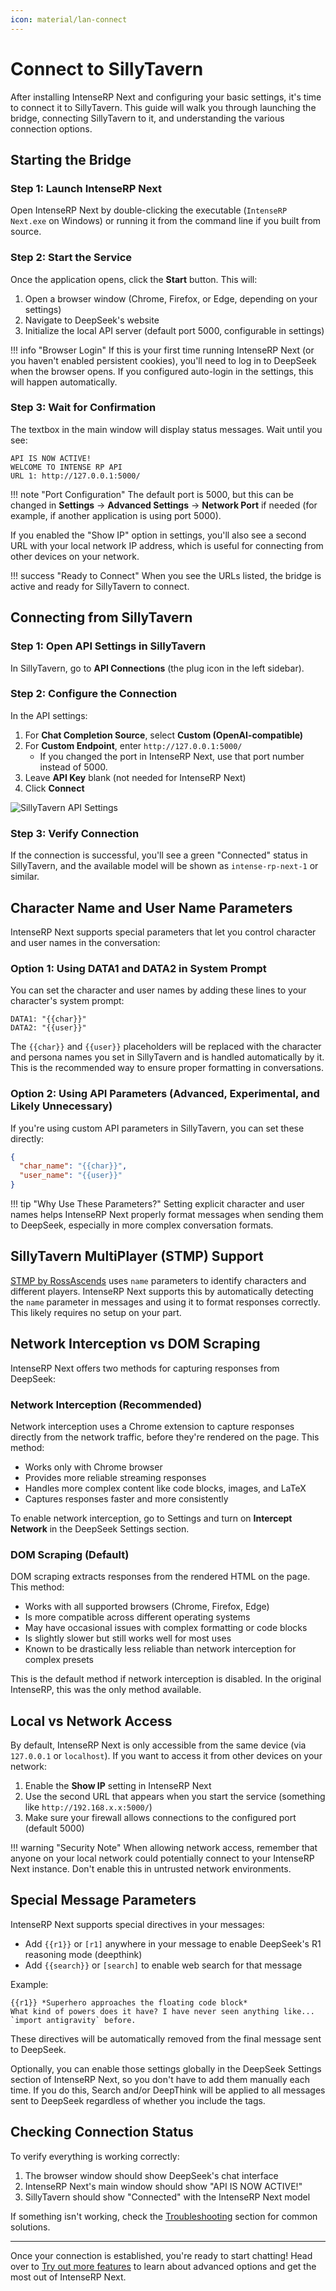 ```yaml
---
icon: material/lan-connect
---
```


# Connect to SillyTavern

After installing IntenseRP Next and configuring your basic settings, it's time to connect it to SillyTavern. This guide will walk you through launching the bridge, connecting SillyTavern to it, and understanding the various connection options.

## Starting the Bridge

### Step 1: Launch IntenseRP Next

Open IntenseRP Next by double-clicking the executable (`IntenseRP Next.exe` on Windows) or running it from the command line if you built from source.

### Step 2: Start the Service

Once the application opens, click the **Start** button. This will:

1. Open a browser window (Chrome, Firefox, or Edge, depending on your settings)
2. Navigate to DeepSeek's website
3. Initialize the local API server (default port 5000, configurable in settings)

!!! info "Browser Login"
    If this is your first time running IntenseRP Next (or you haven't enabled persistent cookies), you'll need to log in to DeepSeek when the browser opens. If you configured auto-login in the settings, this will happen automatically.

### Step 3: Wait for Confirmation

The textbox in the main window will display status messages. Wait until you see:

```
API IS NOW ACTIVE!
WELCOME TO INTENSE RP API
URL 1: http://127.0.0.1:5000/
```

!!! note "Port Configuration"
    The default port is 5000, but this can be changed in **Settings** → **Advanced Settings** → **Network Port** if needed (for example, if another application is using port 5000).

If you enabled the "Show IP" option in settings, you'll also see a second URL with your local network IP address, which is useful for connecting from other devices on your network.

!!! success "Ready to Connect"
    When you see the URLs listed, the bridge is active and ready for SillyTavern to connect.

## Connecting from SillyTavern

### Step 1: Open API Settings in SillyTavern

In SillyTavern, go to **API Connections** (the plug icon in the left sidebar).

### Step 2: Configure the Connection

In the API settings:

1. For **Chat Completion Source**, select **Custom (OpenAI-compatible)**
2. For **Custom Endpoint**, enter `http://127.0.0.1:5000/`
   - If you changed the port in IntenseRP Next, use that port number instead of 5000.
3. Leave **API Key** blank (not needed for IntenseRP Next)
4. Click **Connect**

![SillyTavern API Settings](../images/connection.png)

### Step 3: Verify Connection

If the connection is successful, you'll see a green "Connected" status in SillyTavern, and the available model will be shown as `intense-rp-next-1` or similar.

## Character Name and User Name Parameters

IntenseRP Next supports special parameters that let you control character and user names in the conversation:

### Option 1: Using DATA1 and DATA2 in System Prompt

You can set the character and user names by adding these lines to your character's system prompt:

```
DATA1: "{{char}}"
DATA2: "{{user}}"
```

The `{{char}}` and `{{user}}` placeholders will be replaced with the character and persona names you set in SillyTavern and is handled automatically by it. This is the recommended way to ensure proper formatting in conversations.

### Option 2: Using API Parameters (Advanced, Experimental, and Likely Unnecessary)

If you're using custom API parameters in SillyTavern, you can set these directly:

```json
{
  "char_name": "{{char}}",
  "user_name": "{{user}}"
}
```

!!! tip "Why Use These Parameters?"
    Setting explicit character and user names helps IntenseRP Next properly format messages when sending them to DeepSeek, especially in more complex conversation formats.

## SillyTavern MultiPlayer (STMP) Support

[STMP by RossAscends](https://github.com/RossAscends/STMP) uses `name` parameters to identify characters and different players. IntenseRP Next supports this by automatically detecting the `name` parameter in messages and using it to format responses correctly. This likely requires no setup on your part.

## Network Interception vs DOM Scraping

IntenseRP Next offers two methods for capturing responses from DeepSeek:

### Network Interception (Recommended)

Network interception uses a Chrome extension to capture responses directly from the network traffic, before they're rendered on the page. This method:

- Works only with Chrome browser
- Provides more reliable streaming responses
- Handles more complex content like code blocks, images, and LaTeX
- Captures responses faster and more consistently

To enable network interception, go to Settings and turn on **Intercept Network** in the DeepSeek Settings section.

### DOM Scraping (Default)

DOM scraping extracts responses from the rendered HTML on the page. This method:

- Works with all supported browsers (Chrome, Firefox, Edge)
- Is more compatible across different operating systems
- May have occasional issues with complex formatting or code blocks
- Is slightly slower but still works well for most uses
- Known to be drastically less reliable than network interception for complex presets

This is the default method if network interception is disabled. In the original IntenseRP, this was the only method available.

## Local vs Network Access

By default, IntenseRP Next is only accessible from the same device (via `127.0.0.1` or `localhost`). If you want to access it from other devices on your network:

1. Enable the **Show IP** setting in IntenseRP Next
2. Use the second URL that appears when you start the service (something like `http://192.168.x.x:5000/`)
3. Make sure your firewall allows connections to the configured port (default 5000)

!!! warning "Security Note"
    When allowing network access, remember that anyone on your local network could potentially connect to your IntenseRP Next instance. Don't enable this in untrusted network environments.

## Special Message Parameters

IntenseRP Next supports special directives in your messages:

- Add `{{r1}}` or `[r1]` anywhere in your message to enable DeepSeek's R1 reasoning mode (deepthink)
- Add `{{search}}` or `[search]` to enable web search for that message

Example:
```
{{r1}} *Superhero approaches the floating code block*
What kind of powers does it have? I have never seen anything like... `import antigravity` before.
```

These directives will be automatically removed from the final message sent to DeepSeek.

Optionally, you can enable those settings globally in the DeepSeek Settings section of IntenseRP Next, so you don't have to add them manually each time. If you do this, Search and/or DeepThink will be applied to all messages sent to DeepSeek regardless of whether you include the tags.

## Checking Connection Status

To verify everything is working correctly:

1. The browser window should show DeepSeek's chat interface
2. IntenseRP Next's main window should show "API IS NOW ACTIVE!"
3. SillyTavern should show "Connected" with the IntenseRP Next model

If something isn't working, check the [Troubleshooting](if-it-didnt/troubleshooting.md) section for common solutions.

---

Once your connection is established, you're ready to start chatting! Head over to [Try out more features](if-it-worked/try-out-more-features.md) to learn about advanced options and get the most out of IntenseRP Next.